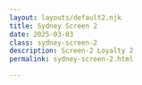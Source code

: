 ```yaml
---
layout: layouts/default2.njk
title: Sydney Screen 2
date: 2025-03-03
class: sydney-screen-2
description: Screen-2 Loyalty 2
permalink: sydney-screen-2.html

---
```


